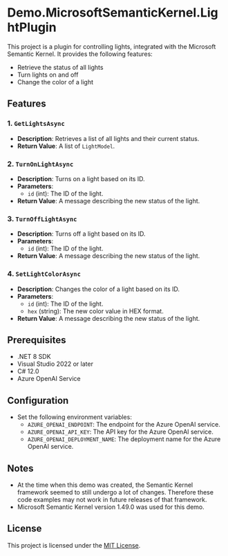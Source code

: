 ﻿# Demo.MicrosoftSemanticKernel.LightPlugin

This project is a plugin for controlling lights, integrated with the Microsoft Semantic Kernel. It provides the following features:

- Retrieve the status of all lights
- Turn lights on and off
- Change the color of a light

## Features

### 1. `GetLightsAsync`
- **Description**: Retrieves a list of all lights and their current status.
- **Return Value**: A list of `LightModel`.

### 2. `TurnOnLightAsync`
- **Description**: Turns on a light based on its ID.
- **Parameters**: 
  - `id` (int): The ID of the light.
- **Return Value**: A message describing the new status of the light.

### 3. `TurnOffLightAsync`
- **Description**: Turns off a light based on its ID.
- **Parameters**: 
  - `id` (int): The ID of the light.
- **Return Value**: A message describing the new status of the light.

### 4. `SetLightColorAsync`
- **Description**: Changes the color of a light based on its ID.
- **Parameters**: 
  - `id` (int): The ID of the light.
  - `hex` (string): The new color value in HEX format.
- **Return Value**: A message describing the new status of the light.

## Prerequisites

- .NET 8 SDK
- Visual Studio 2022 or later
- C# 12.0
- Azure OpenAI Service 

## Configuration
- Set the following environment variables:
  - `AZURE_OPENAI_ENDPOINT`: The endpoint for the Azure OpenAI service.
  - `AZURE_OPENAI_API_KEY`: The API key for the Azure OpenAI service.
  - `AZURE_OPENAI_DEPLOYMENT_NAME`: The deployment name for the Azure OpenAI service.

## Notes

- At the time when this demo was created, the Semantic Kernel framework seemed to still undergo a lot of changes. Therefore these code examples may not work in future releases of that framework.
- Microsoft Semantic Kernel version 1.49.0 was used for this demo.


## License

This project is licensed under the [MIT License](../LICENSE.txt).

   
   